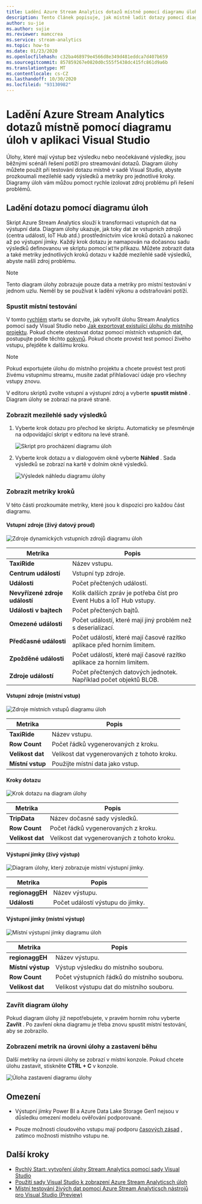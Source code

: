 ```yaml
---
title: Ladění Azure Stream Analytics dotazů místně pomocí diagramu úloh v aplikaci Visual Studio
description: Tento článek popisuje, jak místně ladit dotazy pomocí diagramu úloh v Azure Stream Analyticsch nástrojích pro Visual Studio.
author: su-jie
ms.author: sujie
ms.reviewer: mamccrea
ms.service: stream-analytics
ms.topic: how-to
ms.date: 01/23/2020
ms.openlocfilehash: c32ba468979e4566d8e349d481eddca7d407b659
ms.sourcegitcommit: 857859267e0820d0c555f5438dc415fc861d9a6b
ms.translationtype: MT
ms.contentlocale: cs-CZ
ms.lasthandoff: 10/30/2020
ms.locfileid: "93130982"
---
```

# <a name="debug-azure-stream-analytics-queries-locally-using-job-diagram-in-visual-studio"></a>Ladění Azure Stream Analytics dotazů místně pomocí diagramu úloh v aplikaci Visual Studio

Úlohy, které mají výstup bez výsledku nebo neočekávané výsledky, jsou běžnými scénáři řešení potíží pro streamování dotazů. Diagram úlohy můžete použít při testování dotazu místně v sadě Visual Studio, abyste prozkoumali mezilehlé sady výsledků a metriky pro jednotlivé kroky. Diagramy úloh vám můžou pomoct rychle izolovat zdroj problému při řešení problémů.

## <a name="debug-a-query-using-job-diagram"></a>Ladění dotazu pomocí diagramu úloh

Skript Azure Stream Analytics slouží k transformaci vstupních dat na výstupní data. Diagram úlohy ukazuje, jak toky dat ze vstupních zdrojů (centra událostí, IoT Hub atd.) prostřednictvím více kroků dotazů a nakonec až po výstupní jímky. Každý krok dotazu je namapován na dočasnou sadu výsledků definovanou ve skriptu pomocí `WITH` příkazu. Můžete zobrazit data a také metriky jednotlivých kroků dotazu v každé mezilehlé sadě výsledků, abyste našli zdroj problému.

> [!NOTE]
> Tento diagram úlohy zobrazuje pouze data a metriky pro místní testování v jednom uzlu. Neměl by se používat k ladění výkonu a odstraňování potíží.

### <a name="start-local-testing"></a>Spustit místní testování

V tomto [rychlém](stream-analytics-quick-create-vs.md) startu se dozvíte, jak vytvořit úlohu Stream Analytics pomocí sady Visual Studio nebo [Jak exportovat existující úlohu do místního projektu](stream-analytics-vs-tools.md#export-jobs-to-a-project). Pokud chcete otestovat dotaz pomocí místních vstupních dat, postupujte podle těchto [pokynů](stream-analytics-live-data-local-testing.md). Pokud chcete provést test pomocí živého vstupu, přejděte k dalšímu kroku.

> [!NOTE]
> Pokud exportujete úlohu do místního projektu a chcete provést test proti živému vstupnímu streamu, musíte zadat přihlašovací údaje pro všechny vstupy znovu.  

V editoru skriptů zvolte vstupní a výstupní zdroj a vyberte **spustit místně** . Diagram úlohy se zobrazí na pravé straně.

### <a name="view-the-intermediate-result-set"></a>Zobrazit mezilehlé sady výsledků  

1. Vyberte krok dotazu pro přechod ke skriptu. Automaticky se přesměruje na odpovídající skript v editoru na levé straně.

   ![Skript pro procházení diagramu úloh](./media/debug-locally-using-job-diagram/navigate-script.png)

2. Vyberte krok dotazu a v dialogovém okně vyberte **Náhled** . Sada výsledků se zobrazí na kartě v dolním okně výsledků.

   ![Výsledek náhledu diagramu úlohy](./media/debug-locally-using-job-diagram/preview-result.png)

### <a name="view-step-metrics"></a>Zobrazit metriky kroků

V této části prozkoumáte metriky, které jsou k dispozici pro každou část diagramu.

#### <a name="input-sources-live-stream"></a>Vstupní zdroje (živý datový proud)

![Zdroje dynamických vstupních zdrojů diagramu úloh](./media/debug-locally-using-job-diagram/live-input.png)

|Metrika|Popis|
|-|-|
|**TaxiRide**| Název vstupu.|
|**Centrum událostí** | Vstupní typ zdroje.|
|**Události**|Počet přečtených událostí.|
|**Nevyřízené zdroje událostí**|Kolik dalších zpráv je potřeba číst pro Event Hubs a IoT Hub vstupy.|
|**Události v bajtech**|Počet přečtených bajtů.|
| **Omezené události**|Počet událostí, které mají jiný problém než s deserializací.|
|**Předčasné události**| Počet událostí, které mají časové razítko aplikace před horním limitem.|
|**Zpožděné události**| Počet událostí, které mají časové razítko aplikace za horním limitem.|
|**Zdroje událostí**| Počet přečtených datových jednotek. Například počet objektů BLOB.|

#### <a name="input-sources-local-input"></a>Vstupní zdroje (místní vstup)

![Zdroje místních vstupů diagramu úloh](./media/debug-locally-using-job-diagram/local-input.png)

|Metrika|Popis|
|-|-|
|**TaxiRide**| Název vstupu.|
|**Row Count**| Počet řádků vygenerovaných z kroku.|
|**Velikost dat**| Velikost dat vygenerovaných z tohoto kroku.|
|**Místní vstup**| Použijte místní data jako vstup.|

#### <a name="query-steps"></a>Kroky dotazu

![Krok dotazu na diagram úlohy](./media/debug-locally-using-job-diagram/query-step.png)

|Metrika|Popis|
|-|-|
|**TripData**|Název dočasné sady výsledků.|
|**Row Count**| Počet řádků vygenerovaných z kroku.|
|**Velikost dat**| Velikost dat vygenerovaných z tohoto kroku.|
  
#### <a name="output-sinks-live-output"></a>Výstupní jímky (živý výstup)

![Diagram úlohy, který zobrazuje místní výstupní jímky.](./media/debug-locally-using-job-diagram/live-output.png)

|Metrika|Popis|
|-|-|
|**regionaggEH**|Název výstupu.|
|**Události**|Počet událostí výstupu do jímky.|

#### <a name="output-sinks-local-output"></a>Výstupní jímky (místní výstup)

![Místní výstupní jímky diagramu úloh](./media/debug-locally-using-job-diagram/local-output.png)

|Metrika|Popis|
|-|-|
|**regionaggEH**|Název výstupu.|
|**Místní výstup**| Výstup výsledku do místního souboru.|
|**Row Count**| Počet výstupních řádků do místního souboru.|
|**Velikost dat**| Velikost výstupu dat do místního souboru.|

### <a name="close-job-diagram"></a>Zavřít diagram úlohy

Pokud diagram úlohy již nepotřebujete, v pravém horním rohu vyberte **Zavřít** . Po zavření okna diagramu je třeba znovu spustit místní testování, aby se zobrazilo.

### <a name="view-job-level-metrics-and-stop-running"></a>Zobrazení metrik na úrovni úlohy a zastavení běhu

Další metriky na úrovni úlohy se zobrazí v místní konzole. Pokud chcete úlohu zastavit, stiskněte **CTRL + C** v konzole.

![Úloha zastavení diagramu úlohy](./media/debug-locally-using-job-diagram/stop-job.png)

## <a name="limitations"></a>Omezení

* Výstupní jímky Power BI a Azure Data Lake Storage Gen1 nejsou v důsledku omezení modelu ověřování podporované.

* Pouze možnosti cloudového vstupu mají podporu [časových zásad](./stream-analytics-time-handling.md) , zatímco možnosti místního vstupu ne.

## <a name="next-steps"></a>Další kroky

* [Rychlý Start: vytvoření úlohy Stream Analytics pomocí sady Visual Studio](stream-analytics-quick-create-vs.md)
* [Použití sady Visual Studio k zobrazení Azure Stream Analyticsch úloh](stream-analytics-vs-tools.md)
* [Místní testování živých dat pomocí Azure Stream Analyticsch nástrojů pro Visual Studio (Preview)](stream-analytics-live-data-local-testing.md)